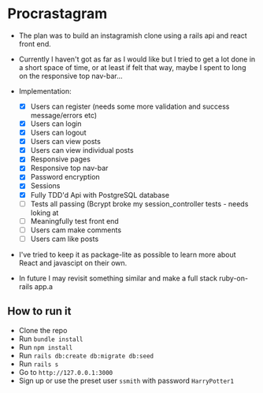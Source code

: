 # Procrastagram 

- The plan was to build an instagramish clone using a rails api and react front end. 
- Currently I haven't got as far as I would like but I tried to get a lot done in a short space of time, or at least if felt that way, maybe I spent to long on the responsive top nav-bar...
  
- Implementation:
  - [x] Users can register (needs some more validation and success message/errors etc)
  - [x] Users can login
  - [x] Users can logout
  - [x] Users can view posts
  - [x] Users can view individual posts
  - [x] Responsive pages
  - [x] Responsive top nav-bar
  - [x] Password encryption
  - [x] Sessions
  - [x] Fully TDD'd Api with PostgreSQL database
  - [ ] Tests all passing (Bcrypt broke my session_controller tests - needs loking at
  - [ ] Meaningfully test front end
  - [ ] Users cam make comments
  - [ ] Users cam like posts

- I've tried to keep it as package-lite as possible to learn more about React and javascipt on their own. 

- In future I may revisit something similar and make a full stack ruby-on-rails app.a
  

##  How to run it

- Clone the repo
- Run `bundle install`
- Run `npm install`
- Run `rails db:create db:migrate db:seed`
- Run `rails s`
- Go to `http://127.0.0.1:3000`
- Sign up or use the preset user `ssmith` with password `HarryPotter1`

